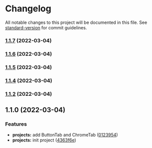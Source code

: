 # Changelog

All notable changes to this project will be documented in this file. See [standard-version](https://github.com/conventional-changelog/standard-version) for commit guidelines.

### [1.1.7](https://github.com/honghuangdc/soybean-admin-tab/compare/v1.1.6...v1.1.7) (2022-03-04)

### [1.1.6](https://github.com/honghuangdc/soybean-admin-tab/compare/v1.1.5...v1.1.6) (2022-03-04)

### [1.1.5](https://github.com/honghuangdc/soybean-admin-tab/compare/v1.1.4...v1.1.5) (2022-03-04)

### [1.1.4](https://github.com/honghuangdc/soybean-admin-tab/compare/v1.1.0...v1.1.4) (2022-03-04)

### [1.1.2](https://github.com/honghuangdc/soybean-admin-tab/compare/v1.1.0...v1.1.2) (2022-03-04)

## 1.1.0 (2022-03-04)


### Features

* **projects:** add ButtonTab and ChromeTab ([0123954](https://github.com/honghuangdc/soybean-admin-tab/commit/01239543fbb405d172756b057e374711e22c4c83))
* **projects:** init project ([4363f6e](https://github.com/honghuangdc/soybean-admin-tab/commit/4363f6e545b1209c420d2d657bc98c0c45899fe1))
